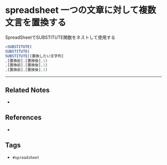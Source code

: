 # spreadsheet 一つの文章に対して複数文言を置換する
SpreadSheetでSUBSTITUTE関数をネストして使用する
```js
=SUBSTITUTE(
SUBSTITUTE(
SUBSTITUTE([置換したい文字列]
,[置換前],[置換後],1)
,[置換前],[置換後],1)
,[置換前],[置換後],1)
```

---
## Related Notes
- 

## References
- 

## Tags
- `#spreadsheet` 